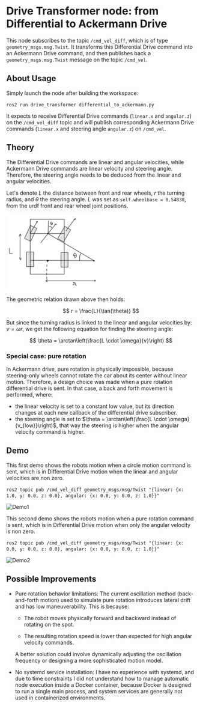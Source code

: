 # Drive Transformer node: from Differential to Ackermann Drive

This node subscribes to the topic `/cmd_vel_diff`, which is of type `geometry_msgs.msg.Twist`. It transforms this Differential Drive command into an Ackermann Drive command, and then publishes back a `geometry_msgs.msg.Twist` message on the topic `/cmd_vel`.

## About Usage
Simply launch the node after building the workspace:
```
ros2 run drive_transformer differential_to_ackermann.py
```
It expects to receive Differential Drive commands (`linear.x` and `angular.z`) on the `/cmd_vel_diff` topic and will publish corresponding Ackermann Drive commands (`linear.x` and steering angle `angular.z`) on `/cmd_vel`.


## Theory

The Differential Drive commands are linear and angular velocities, while Ackermann Drive commands are linear velocity and steering angle. Therefore, the steering angle needs to be deduced from the linear and angular velocities.

Let's denote $L$ the distance between front and rear wheels, $r$ the turning radius, and $\theta$ the steering angle. $L$ was set as `self.wheelbase = 0.54838`, from the urdf front and rear wheel joint positions.

<img src="docs/ackermann_car.jpg" alt="Turning radius schematic" style="width:50%;">

The geometric relation drawn above then holds:

$$
r = \frac{L}{\tan(\theta)}
$$

But since the turning radius is linked to the linear and angular velocities by: $v = \omega r$, we get the following equation for finding the steering angle:

$$
\theta = \arctan\left(\frac{L \cdot \omega}{v}\right)
$$

### Special case: pure rotation
In Ackermann drive, pure rotation is physically impossible, because steering-only wheels cannot rotate the car about its center without linear motion. Therefore, a design choice was made when a pure rotation differential drive is sent. In that case, a back and forth movement is performed, where:
- the linear velocity is set to a constant low value, but its direction changes at each new callback of the differential drive subscriber.
- the steering angle is set to $\theta = \arctan\left(\frac{L \cdot \omega}{v_{low}}\right)$, that way the steering is higher when the angular velocity command is higher.
## Demo
This first demo shows the robots motion when a circle motion command is sent, which is in Differential Drive motion when the linear and angular velocities are non zero.

```
ros2 topic pub /cmd_vel_diff geometry_msgs/msg/Twist "{linear: {x: 1.0, y: 0.0, z: 0.0}, angular: {x: 0.0, y: 0.0, z: 1.0}}"
```
![Demo1](docs/turn_circle.gif)


This second demo shows the robots motion when a pure rotation command is sent, which is in Differential Drive motion when only the angular velocity is non zero.

```
ros2 topic pub /cmd_vel_diff geometry_msgs/msg/Twist "{linear: {x: 0.0, y: 0.0, z: 0.0}, angular: {x: 0.0, y: 0.0, z: 1.0}}"
```
![Demo2](docs/pure_rotation.gif)

## Possible Improvements
- Pure rotation behavior limitations:
The current oscillation method (back-and-forth motion) used to simulate pure rotation introduces lateral drift and has low maneuverability.
This is because:
    - The robot moves physically forward and backward instead of rotating on the spot.

    - The resulting rotation speed is lower than expected for high angular velocity commands.

    A better solution could involve dynamically adjusting the oscillation frequency or designing a more sophisticated motion model.

- No systemd service installation:
I have no experience with systemd, and due to time constraints I did not understand how to manage automatic node execution inside a Docker container, because Docker is designed to run a single main process, and system services are generally not used in containerized environments.

